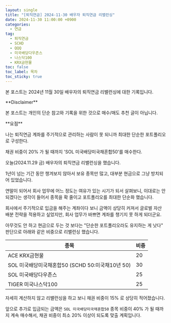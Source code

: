 ```yaml
---
layout: single
title: "[퇴직연금] 2024-11-30 배우자 퇴직연금 리밸런싱"
date: 2024-11-30 11:00:00 +0900
categories: 
  - 연금
tag: 
  - 퇴직연금
  - SCHD
  - QQQ
  - 미국배당다우존스
  - 나스닥100
  - KRX금현물
toc: false
toc_label: 목차
toc_sticky: true
---
```


본 포스트는 2024년 11월 30일 배우자의 퇴직연금 리밸런싱에 대한 기록입니다.

<div class="notice--warning" markdown="1">
**Disclaimer**

본 포스트는 개인의 단순 참고와  기록을 위한 것으로 매수/매도 추천 글이 아닙니다.
</div>

<div class="notice" markdown="1">
**요점**

나는 퇴직연금 계좌를 주기적으로 관리하는 사람이 못 되니까 최대한 단순한 포트폴리오로 구성한다.

채권 비중이 20% 가 될 때까지 'SOL 미국배당미국채혼합50'를 매수한다.
</div>

오늘(2024.11.29 금) 배우자의 퇴직연금 리밸런싱을 했습니다.

1년이 넘는 기간 동안 챙겨보지 않아서 보유 종목만 많고, 대부분 현금으로 그냥 방치되어 있었습니다.

연말이 되어서 회사 업무에 어느 정도는 여유가 있는 시기가 되서 살펴보니, 이대로는 안 되겠다는 생각이 들어서 종목을 확 줄이고 포트폴리오를 최대한 단순화 했습니다.

회사에서 주기적으로 입금을 해주는 계좌이다 보니 금액이 상당히 커져서 글로벌 자산 배분 전략을 적용하고 싶었지만, 회사 업무가 바쁘면 계좌를 챙기지 못 하게 되더군요.

아무것도 안 하고 현금으로 두는 것 보다는 "단순한 포트폴리오라도 유지하는 게 낫다" 판단으로 아래와 같은 비중으로 리밸런싱 했습니다.

| 종목 | 비중 |
|---|---|
| ACE KRX금현물 | 20 |
| SOL 미국배당미국채혼합50 (SCHD 50:미국채10년 50) | 30 |
| SOL 미국배당다우존스 | 25 |
| TIGER 미국나스닥100 | 25 |

자세히 계산하지 않고 리밸런싱을 하고 보니 채권 비중이 15% 로 상당히 적어졌습니다.

앞으로 추가로 입금되는 금액은 `SOL 미국배당미국채혼합50` 종목 비중이 40% 가 될 때까지 계속 매수해서, 채권 비중이 최소 20% 이상이 되도록 맞출 계획입니다.
